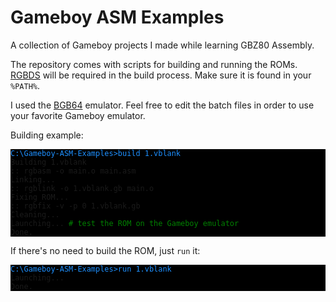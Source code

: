 # Gameboy ASM Examples

A collection of Gameboy projects I made while learning GBZ80 Assembly.

The repository comes with scripts for building and running the ROMs. [RGBDS](https://github.com/gbdev/rgbds "RGBDS") will be required in the build process. Make sure it is found in your ```%PATH%```.

I used the [BGB64](https://bgb.bircd.org/ "BGB") emulator. Feel free to edit the batch files in order to use your favorite Gameboy emulator.

Building example:

<pre style="background:black"><code><span style="color:dodgerblue">C:\Gameboy-ASM-Examples>build 1.vblank</span>
Building 1.vblank
:: rgbasm -o main.o main.asm
Linking...
:: rgblink -o 1.vblank.gb main.o
Fixing ROM...
:: rgbfix -v -p 0 1.vblank.gb
Cleaning...
Launching... <span style="color:green"># test the ROM on the Gameboy emulator</span>
Done.
</code></pre>

If there's no need to build the ROM, just ```run``` it:

<pre style="background:black"><code><span style="color:dodgerblue">C:\Gameboy-ASM-Examples>run 1.vblank</span>
Launching...
Done.
</code></pre>